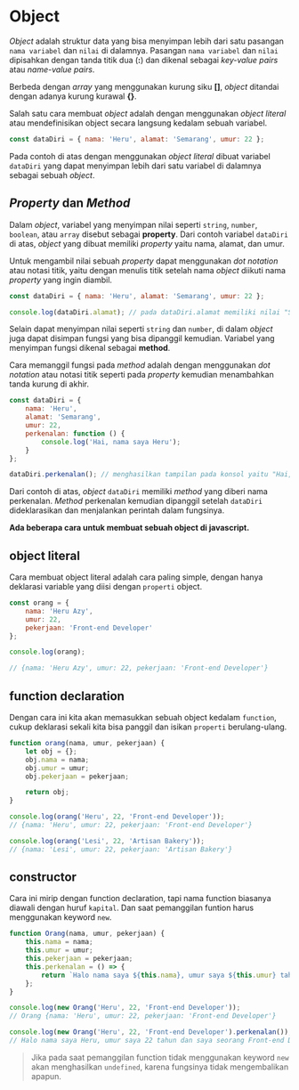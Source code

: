 # Object

_Object_ adalah struktur data yang bisa menyimpan lebih dari satu pasangan `nama variabel` dan `nilai` di dalamnya. Pasangan `nama variabel` dan `nilai` dipisahkan dengan tanda titik dua (**:**) dan dikenal sebagai _key-value pairs_ atau _name-value pairs_.

Berbeda dengan _array_ yang menggunakan kurung siku **[]**, _object_ ditandai dengan adanya kurung kurawal **{}**.

Salah satu cara membuat _object_ adalah dengan menggunakan _object literal_ atau mendefinisikan object secara langsung kedalam sebuah variabel.

```javascript
const dataDiri = { nama: 'Heru', alamat: 'Semarang', umur: 22 };
```

Pada contoh di atas dengan menggunakan _object literal_ dibuat variabel `dataDiri` yang dapat menyimpan lebih dari satu variabel di dalamnya sebagai sebuah _object_.

## _Property_ dan _Method_

Dalam _object_, variabel yang menyimpan nilai seperti `string`, `number`, `boolean`, atau `array` disebut sebagai **property**. Dari contoh variabel `dataDiri` di atas, _object_ yang dibuat memiliki _property_ yaitu nama, alamat, dan umur.

Untuk mengambil nilai sebuah _property_ dapat menggunakan _dot notation_ atau notasi titik, yaitu dengan menulis titik setelah nama _object_ diikuti nama _property_ yang ingin diambil.

```javascript
const dataDiri = { nama: 'Heru', alamat: 'Semarang', umur: 22 };

console.log(dataDiri.alamat); // pada dataDiri.alamat memiliki nilai "Semarang"
```

Selain dapat menyimpan nilai seperti `string` dan `number`, di dalam _object_ juga dapat disimpan fungsi yang bisa dipanggil kemudian. Variabel yang menyimpan fungsi dikenal sebagai **method**.

Cara memanggil fungsi pada _method_ adalah dengan menggunakan _dot notation_ atau notasi titik seperti pada _property_ kemudian menambahkan tanda kurung di akhir.

```javascript
const dataDiri = {
	nama: 'Heru',
	alamat: 'Semarang',
	umur: 22,
	perkenalan: function () {
		console.log('Hai, nama saya Heru');
	}
};

dataDiri.perkenalan(); // menghasilkan tampilan pada konsol yaitu "Hai, nama saya Heru"
```

Dari contoh di atas, _object_ `dataDiri` memiliki _method_ yang diberi nama perkenalan. _Method_ perkenalan kemudian dipanggil setelah `dataDiri` dideklarasikan dan menjalankan perintah dalam fungsinya.

**Ada beberapa cara untuk membuat sebuah object di javascript.**

## object literal

Cara membuat object literal adalah cara paling simple, dengan hanya deklarasi variable yang diisi dengan `properti` object.

```javascript
const orang = {
	nama: 'Heru Azy',
	umur: 22,
	pekerjaan: 'Front-end Developer'
};

console.log(orang);

// {nama: 'Heru Azy', umur: 22, pekerjaan: 'Front-end Developer'}
```

## function declaration

Dengan cara ini kita akan memasukkan sebuah object kedalam `function`, cukup deklarasi sekali kita bisa panggil dan isikan `properti` berulang-ulang.

```javascript
function orang(nama, umur, pekerjaan) {
	let obj = {};
	obj.nama = nama;
	obj.umur = umur;
	obj.pekerjaan = pekerjaan;

	return obj;
}

console.log(orang('Heru', 22, 'Front-end Developer'));
// {nama: 'Heru', umur: 22, pekerjaan: 'Front-end Developer'}

console.log(orang('Lesi', 22, 'Artisan Bakery'));
// {nama: 'Lesi', umur: 22, pekerjaan: 'Artisan Bakery'}
```

## constructor

Cara ini mirip dengan function declaration, tapi nama function biasanya diawali dengan huruf `kapital`. Dan saat pemanggilan funtion harus menggunakan keyword `new`.

```javascript
function Orang(nama, umur, pekerjaan) {
	this.nama = nama;
	this.umur = umur;
	this.pekerjaan = pekerjaan;
	this.perkenalan = () => {
		return `Halo nama saya ${this.nama}, umur saya ${this.umur} tahun dan saya seorang ${this.pekerjaan}.`;
	};
}

console.log(new Orang('Heru', 22, 'Front-end Developer'));
// Orang {nama: 'Heru', umur: 22, pekerjaan: 'Front-end Developer'}

console.log(new Orang('Heru', 22, 'Front-end Developer').perkenalan());
// Halo nama saya Heru, umur saya 22 tahun dan saya seorang Front-end Developer.
```

> Jika pada saat pemanggilan function tidak menggunakan keyword `new` akan menghasilkan `undefined`, karena fungsinya tidak mengembalikan apapun.
